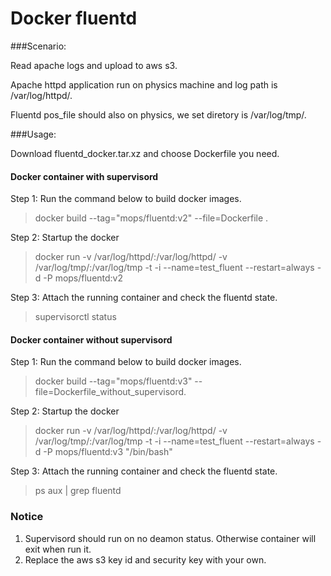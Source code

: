 # Docker fluentd
###Scenario:

Read apache logs and upload to aws s3.

Apache httpd application run on physics machine and log path is /var/log/httpd/.

Fluentd pos_file should also on physics, we set diretory is /var/log/tmp/.

###Usage:

Download fluentd_docker.tar.xz and choose Dockerfile you need.

#### Docker container with supervisord

Step 1: Run the command below to build docker images.
> docker build --tag="mops/fluentd:v2" --file=Dockerfile .

Step 2: Startup the docker
> docker run -v /var/log/httpd/:/var/log/httpd/ -v /var/log/tmp/:/var/log/tmp -t -i --name=test_fluent --restart=always -d -P mops/fluentd:v2

Step 3: Attach the running container and check the fluentd state.
> supervisorctl status

#### Docker container without supervisord
Step 1: Run the command below to build docker images.
> docker build --tag="mops/fluentd:v3" --file=Dockerfile_without_supervisord.

Step 2: Startup the docker
> docker run -v /var/log/httpd/:/var/log/httpd/ -v /var/log/tmp/:/var/log/tmp -t -i --name=test_fluent --restart=always -d -P mops/fluentd:v3 "/bin/bash"

Step 3: Attach the running container and check the fluentd state.
> ps aux | grep fluentd

### Notice
1. Supervisord should run on no deamon status. Otherwise container will exit when run it.
2. Replace the aws s3 key id and security key with your own.
